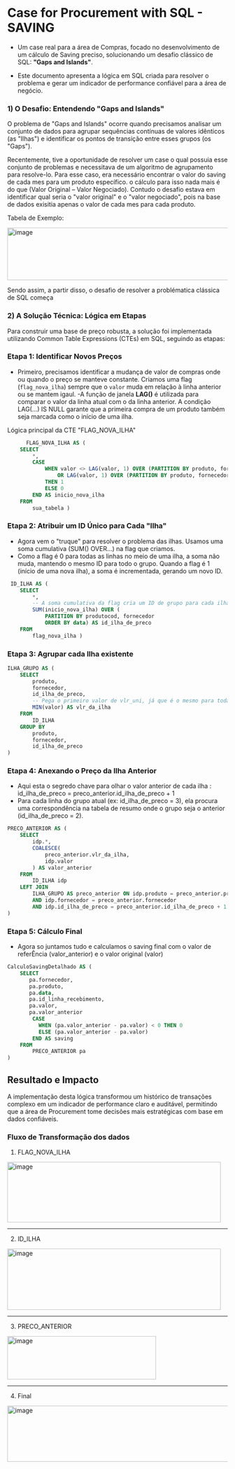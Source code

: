 # Case for Procurement with SQL - SAVING
- Um case real para a área de Compras, focado no desenvolvimento de um cálculo de Saving preciso, solucionando um desafio clássico de SQL: **"Gaps and Islands"**.

- Este documento apresenta a lógica em SQL criada para resolver o problema e gerar um indicador de performance confiável para a área de negócio.
  
### 1) O Desafio: Entendendo "Gaps and Islands"

O problema de "Gaps and Islands" ocorre quando precisamos analisar um conjunto de dados para agrupar sequências contínuas de valores idênticos (as "Ilhas") e identificar os pontos de transição entre esses grupos (os "Gaps").

Recentemente, tive a oportunidade de resolver um case o qual possuia esse conjunto de problemas e necessitava de um algoritmo de agrupamento para resolve-lo. Para esse caso, era necessário encontrar o valor do saving de cada mes para um produto específico. o cálculo para isso nada mais é do que (Valor Original – Valor Negociado). Contudo o desafio estava em identificar qual seria o "valor original" e o "valor negociado", pois na base de dados exisitia apenas o valor de cada mes para cada produto. 

Tabela de Exemplo:

<img width="739" height="120" alt="image" src="https://github.com/user-attachments/assets/c6dc8b49-9dbd-403d-bbf8-b30c2eac3edb" />

Sendo assim, a partir disso, o desafio de resolver a problématica clássica de SQL começa

### 2) A Solução Técnica: Lógica em Etapas

Para construir uma base de preço robusta, a solução foi implementada utilizando Common Table Expressions (CTEs) em SQL, seguindo as etapas:

### **Etapa 1: Identificar Novos Preços**

- Primeiro, precisamos identificar a mudança de valor de compras onde ou quando o preço se manteve constante. Criamos uma flag (`flag_nova_ilha`) sempre que o `valor` muda em relação à linha anterior ou se mantem igaul. 
-A função de janela **LAG()** é utilizada para comparar o valor da linha atual com o da linha anterior. A condição LAG(...) IS NULL garante que a primeira compra de um produto também seja marcada como o início de uma ilha. 

Lógica principal da CTE "FLAG_NOVA_ILHA"

```SQL
      FLAG_NOVA_ILHA AS (
    SELECT
        *,
        CASE
            WHEN valor <> LAG(valor, 1) OVER (PARTITION BY produto, fornecedor ORDER BY data)
                OR LAG(valor, 1) OVER (PARTITION BY produto, fornecedor ORDER BY data) IS NULL
            THEN 1
            ELSE 0
        END AS inicio_nova_ilha
    FROM
        sua_tabela )
```

### **Etapa 2: Atribuir um ID Único para Cada "Ilha"** 

- Agora vem o "truque" para resolver o problema das ilhas. Usamos uma soma cumulativa (SUM() OVER...) na flag que criamos.
- Como a flag é 0 para todas as linhas no meio de uma ilha, a soma não muda, mantendo o mesmo ID para todo o grupo. Quando a flag é 1 (início de uma nova ilha), a soma é incrementada, gerando um novo ID.

```SQL
 ID_ILHA AS (
    SELECT
        *,
        -- A soma cumulativa da flag cria um ID de grupo para cada ilha
        SUM(inicio_nova_ilha) OVER (
            PARTITION BY produtocod, fornecedor 
            ORDER BY data) AS id_ilha_de_preco
    FROM
        flag_nova_ilha )  
```

### **Etapa 3: Agrupar cada Ilha existente**
```SQL
ILHA_GRUPO AS (
    SELECT
        produto,
        fornecedor,
        id_ilha_de_preco,
        -- Pega o primeiro valor de vlr_uni, já que é o mesmo para toda a ilha
        MIN(valor) AS vlr_da_ilha
    FROM
        ID_ILHA
    GROUP BY
        produto,
        fornecedor,
        id_ilha_de_preco
)
```

### **Etapa 4: Anexando o Preço da Ilha Anterior**

- Aqui esta o segredo chave para olhar o valor anterior de cada ilha :  id_ilha_de_preco = preco_anterior.id_ilha_de_preco + 1
-  Para cada linha do grupo atual (ex: id_ilha_de_preco = 3), ela procura uma correspondência na tabela de resumo onde o grupo seja o anterior (id_ilha_de_preco = 2).
```SQL
PRECO_ANTERIOR AS (
    SELECT
        idp.*, 
        COALESCE(
            preco_anterior.vlr_da_ilha,          
            idp.valor          
        ) AS valor_anterior
    FROM
        ID_ILHA idp
    LEFT JOIN
        ILHA_GRUPO AS preco_anterior ON idp.produto = preco_anterior.produto
        AND idp.fornecedor = preco_anterior.fornecedor
        AND idp.id_ilha_de_preco = preco_anterior.id_ilha_de_preco + 1
)
```

### **Etapa 5: Cálculo Final**
- Agora so juntamos tudo e calculamos o saving final com o valor de referÊncia (valor_anterior) e o valor original (valor)

```SQL
CalculoSavingDetalhado AS (
    SELECT
       pa.fornecedor,
       pa.produto,
       pa.data,
       pa.id_linha_recebimento,
       pa.valor,
       pa.valor_anterior
        CASE 
          WHEN (pa.valor_anterior - pa.valor) < 0 THEN 0
          ELSE (pa.valor_anterior - pa.valor)
        END AS saving
    FROM
        PRECO_ANTERIOR pa
)
```

## **Resultado e Impacto**
A implementação desta lógica transformou um histórico de transações complexo em um indicador de performance claro e auditável, permitindo que a área de Procurement tome decisões mais estratégicas com base em dados confiáveis.


### Fluxo de Transformação dos dados

1. FLAG_NOVA_ILHA
<img width="488" height="138" alt="image" src="https://github.com/user-attachments/assets/05781659-3bcc-46e9-a434-709b9eef895e" />

--------------------------------------------------------------------------------------------------------------------------------------

2. ID_ILHA
<img width="488" height="140" alt="image" src="https://github.com/user-attachments/assets/403b88fc-7adc-456e-92a4-1315cbc6bc19" />

--------------------------------------------------------------------------------------------------------------------------------------

3. PRECO_ANTERIOR
<img width="340" height="99" alt="image" src="https://github.com/user-attachments/assets/91dcdfce-4bea-48df-ab74-e4b5dc4e3cd8" />

--------------------------------------------------------------------------------------------------------------------------------------

4. Final 
<img width="599" height="128" alt="image" src="https://github.com/user-attachments/assets/464b25b9-13d6-471a-84f1-ae232c4bf0e8" />




